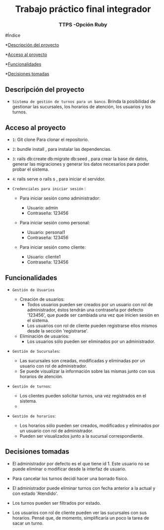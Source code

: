 <h1 align="center"> Trabajo práctico final integrador </h1>
<h3 align="center"> TTPS -Opción Ruby  </h3>


#Índice

*[Descripción del proyecto](#descripción-del-proyecto)

*[Acceso al proyecto](#acceso-al-proyecto)

*[Funcionalidades](#funcionalidades)

*[Decisiones tomadas](#decisiones-tomadas)

## Descripción del proyecto

- `Sistema de gestión de turnos para un banco`. 
Brinda la posibilidad de gestionar las sucursales, los horarios de atención, los usuarios y los turnos.

## Acceso al proyecto

- `1`: Git clone Para clonar el repositorio.
- `2`: bundle install , para instalar las dependencias.
- `3`: rails db:create db:migrate db:seed , para crear la base de datos, generar las migraciones y generar los datos necesarios para poder probar el sistema. 
- `4`: rails serve o rails s , para iniciar el servidor.

- `Credenciales para iniciar sesión` : 
    * Para iniciar sesión como administrador: 
        - Usuario: admin
        - Contraseña: 123456
    * Para iniciar sesión como personal: 
        - Usuario: personal1
        - Contraseña: 123456

    * Para iniciar sesión como cliente: 
        - Usuario: cliente1
        - Contraseña: 123456

## Funcionalidades

- `Gestión de Usuarios`
    - Creación de usuarios: 
        - Todos usuarios pueden ser creados por un usuario con rol de administrador, éstos tendrán una contraseña por defecto '123456', que puede ser cambiada una vez que inicien sesión en el sistema. 
        - Los usuarios con rol de cliente pueden registrarse ellos mismos desde la sección 'registrarse'.
    - Eliminación de usuarios: 
        - Los usuarios sólo pueden ser eliminados por un administrador.

- `Gestión de Sucursales`: 
    - Las sucursales son creadas, modificadas y eliminadas por un usuario con rol de administrador. 
    - Se puede visualizar la información sobre las mismas junto con sus horarios de atención.

- `Gestión de turnos`: 
    - Los clientes pueden solicitar turnos, una vez registrados en el sistema.
    - 

- `Gestión de horarios`: 
    - Los horarios sólo pueden ser creados, modificados y eliminados por un usuario con rol de administrador. 
    - Pueden ser visualizados junto a la sucursal correspondiente. 

## Decisiones tomadas 

- El administrador por defecto es el que tiene id 1. Este usuario no se puede eliminar o modificar desde la interfaz de usuario.

- Para cancelar los turnos decidí hacer una borrado físico. 

- El administrador puede eliminar turnos con fecha anterior a la actual y con estado 'Atendido'.

- Los turnos pueden ser filtrados por estado. 
 
- Los usuarios con rol de cliente pueden ver las sucursales con sus horarios. Pensé que, de momento, simplificaría un poco la tarea de sacar un turno. 



